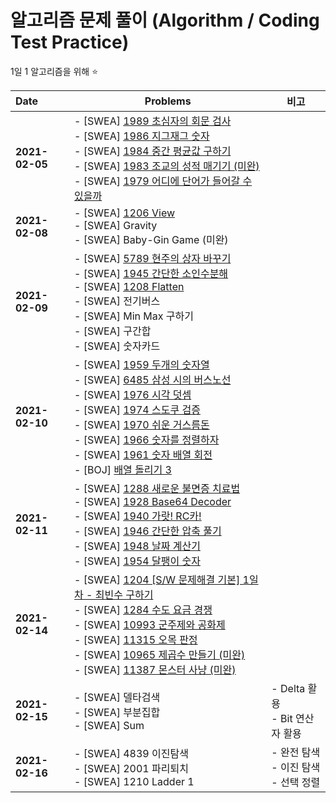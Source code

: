 # 알고리즘 문제 풀이 (Algorithm / Coding Test Practice)
1일 1 알고리즘을 위해 :star:

| Date           | Problems                                                     | 비고                                          |
| :------------- | ------------------------------------------------------------ | --------------------------------------------- |
| **2021-02-05** | - [SWEA] <a href="https://swexpertacademy.com/main/code/problem/problemDetail.do?problemLevel=2&contestProbId=AV5PyTLqAf4DFAUq&categoryId=AV5PyTLqAf4DFAUq&categoryType=CODE&problemTitle=&orderBy=FIRST_REG_DATETIME&selectCodeLang=ALL&select-1=2&pageSize=10&pageIndex=1">1989 초심자의 회문 검사</a><br />- [SWEA] <a href="https://swexpertacademy.com/main/code/problem/problemDetail.do?problemLevel=2&contestProbId=AV5PxmBqAe8DFAUq&categoryId=AV5PxmBqAe8DFAUq&categoryType=CODE&problemTitle=&orderBy=FIRST_REG_DATETIME&selectCodeLang=ALL&select-1=2&pageSize=10&pageIndex=1">1986 지그재그 숫자</a><br />- [SWEA] <a href="https://swexpertacademy.com/main/code/problem/problemDetail.do?problemLevel=2&contestProbId=AV5Pw_-KAdcDFAUq&categoryId=AV5Pw_-KAdcDFAUq&categoryType=CODE&problemTitle=&orderBy=FIRST_REG_DATETIME&selectCodeLang=ALL&select-1=2&pageSize=10&pageIndex=1">1984 중간 평균값 구하기</a><br />- [SWEA] <a href="https://swexpertacademy.com/main/code/problem/problemDetail.do?problemLevel=2&contestProbId=AV5PwGK6AcIDFAUq&categoryId=AV5PwGK6AcIDFAUq&categoryType=CODE&problemTitle=&orderBy=FIRST_REG_DATETIME&selectCodeLang=ALL&select-1=2&pageSize=10&pageIndex=1">1983 조교의 성적 매기기 (미완)</a><br />- [SWEA] <a href="https://swexpertacademy.com/main/code/problem/problemDetail.do?problemLevel=2&contestProbId=AV5PuPq6AaQDFAUq&categoryId=AV5PuPq6AaQDFAUq&categoryType=CODE&problemTitle=&orderBy=FIRST_REG_DATETIME&selectCodeLang=ALL&select-1=2&pageSize=10&pageIndex=1">1979 어디에 단어가 들어갈 수 있을까</a> |                                               |
| **2021-02-08** | - [SWEA] <a href="https://swexpertacademy.com/main/code/problem/problemDetail.do?contestProbId=AV134DPqAA8CFAYh&categoryId=AV134DPqAA8CFAYh&categoryType=CODE&problemTitle=1206&orderBy=FIRST_REG_DATETIME&selectCodeLang=ALL&select-1=&pageSize=10&pageIndex=1">1206 View</a><br />- [SWEA] Gravity<br />- [SWEA] Baby-Gin Game (미완) |                                               |
| **2021-02-09** | - [SWEA] <a href="https://swexpertacademy.com/main/talk/solvingClub/problemView.do?contestProbId=AWYygN36Qn8DFAVm&solveclubId=AXb6Hvx6u1QDFARR&problemBoxTitle=210209_Day_2&problemBoxCnt=6&probBoxId=AXeD276KVsoDFAS5">5789 현주의 상자 바꾸기</a><br />- [SWEA] <a href="https://swexpertacademy.com/main/talk/solvingClub/problemView.do?solveclubId=AXb6Hvx6u1QDFARR&contestProbId=AV5Pl0Q6ANQDFAUq&probBoxId=AXeD276KVsoDFAS5&type=PROBLEM&problemBoxTitle=210209_Day_2&problemBoxCnt=6">1945 간단한 소인수분해</a><br />- [SWEA] <a href="https://swexpertacademy.com/main/code/problem/problemDetail.do?contestProbId=AV139KOaABgCFAYh&categoryId=AV139KOaABgCFAYh&categoryType=CODE&problemTitle=1208&orderBy=FIRST_REG_DATETIME&selectCodeLang=ALL&select-1=&pageSize=10&pageIndex=1">1208 Flatten</a><br />- [SWEA] 전기버스<br />- [SWEA] Min Max 구하기<br />- [SWEA] 구간합<br />- [SWEA] 숫자카드 |                                               |
| **2021-02-10** | - [SWEA] <a href="https://swexpertacademy.com/main/talk/solvingClub/problemView.do?solveclubId=AXb6Hvx6u1QDFARR&contestProbId=AV5PpoFaAS4DFAUq&probBoxId=AXeJnWBqTBwDFAS5+&type=PROBLEM&problemBoxTitle=210210_Day_3&problemBoxCnt=++2+">1959 두개의 숫자열</a><br />- [SWEA] <a href="https://swexpertacademy.com/main/talk/solvingClub/problemView.do?solveclubId=AXb6Hvx6u1QDFARR&contestProbId=AWczm7QaACgDFAWn&probBoxId=AXeJnWBqTBwDFAS5+&type=PROBLEM&problemBoxTitle=210210_Day_3&problemBoxCnt=++2+">6485 삼성 시의 버스노선</a><br />- [SWEA] <a href="https://swexpertacademy.com/main/code/problem/problemDetail.do?problemLevel=2&contestProbId=AV5PttaaAZIDFAUq&categoryId=AV5PttaaAZIDFAUq&categoryType=CODE&problemTitle=&orderBy=FIRST_REG_DATETIME&selectCodeLang=ALL&select-1=2&pageSize=10&pageIndex=2">1976 시각 덧셈</a><br />- [SWEA] <a href="https://swexpertacademy.com/main/code/problem/problemDetail.do?problemLevel=2&contestProbId=AV5Psz16AYEDFAUq&categoryId=AV5Psz16AYEDFAUq&categoryType=CODE&problemTitle=&orderBy=FIRST_REG_DATETIME&selectCodeLang=ALL&select-1=2&pageSize=10&pageIndex=2">1974 스도쿠 검증</a><br />- [SWEA] <a href="https://swexpertacademy.com/main/code/problem/problemDetail.do?problemLevel=2&contestProbId=AV5PsIl6AXIDFAUq&categoryId=AV5PsIl6AXIDFAUq&categoryType=CODE&problemTitle=&orderBy=FIRST_REG_DATETIME&selectCodeLang=ALL&select-1=2&pageSize=10&pageIndex=2">1970 쉬운 거스름돈</a><br />- [SWEA] <a href="https://swexpertacademy.com/main/code/problem/problemDetail.do?problemLevel=2&contestProbId=AV5PrmyKAWEDFAUq&categoryId=AV5PrmyKAWEDFAUq&categoryType=CODE&problemTitle=&orderBy=FIRST_REG_DATETIME&selectCodeLang=ALL&select-1=2&pageSize=10&pageIndex=2">1966 숫자를 정렬하자</a><br />- [SWEA] <a href="https://swexpertacademy.com/main/code/problem/problemDetail.do?problemLevel=2&contestProbId=AV5Pq-OKAVYDFAUq&categoryId=AV5Pq-OKAVYDFAUq&categoryType=CODE&problemTitle=&orderBy=FIRST_REG_DATETIME&selectCodeLang=ALL&select-1=2&pageSize=10&pageIndex=2">1961 숫자 배열 회전</a><br />- [BOJ] <a href="https://www.acmicpc.net/problem/16935">배열 돌리기 3</a> |                                               |
| **2021-02-11** | - [SWEA] <a href="https://swexpertacademy.com/main/code/problem/problemDetail.do?problemLevel=2&contestProbId=AV18_yw6I9MCFAZN&categoryId=AV18_yw6I9MCFAZN&categoryType=CODE&problemTitle=&orderBy=FIRST_REG_DATETIME&selectCodeLang=ALL&select-1=2&pageSize=10&pageIndex=3">1288 새로운 불면증 치료법</a><br />- [SWEA] <a href="https://swexpertacademy.com/main/code/problem/problemDetail.do?problemLevel=2&contestProbId=AV5PR4DKAG0DFAUq&categoryId=AV5PR4DKAG0DFAUq&categoryType=CODE&problemTitle=&orderBy=FIRST_REG_DATETIME&selectCodeLang=ALL&select-1=2&pageSize=10&pageIndex=3">1928 Base64 Decoder</a><br />- [SWEA] <a href="https://swexpertacademy.com/main/code/problem/problemDetail.do?problemLevel=2&contestProbId=AV5PjMgaALgDFAUq&categoryId=AV5PjMgaALgDFAUq&categoryType=CODE&problemTitle=&orderBy=FIRST_REG_DATETIME&selectCodeLang=ALL&select-1=2&pageSize=10&pageIndex=3">1940 가랏! RC카!</a><br />- [SWEA] <a href="https://swexpertacademy.com/main/code/problem/problemDetail.do?problemLevel=2&contestProbId=AV5PmkDKAOMDFAUq&categoryId=AV5PmkDKAOMDFAUq&categoryType=CODE&problemTitle=&orderBy=FIRST_REG_DATETIME&selectCodeLang=ALL&select-1=2&pageSize=10&pageIndex=2">1946 간단한 압축 풀기</a><br />- [SWEA] <a href="https://swexpertacademy.com/main/code/problem/problemDetail.do?problemLevel=2&contestProbId=AV5PnnU6AOsDFAUq&categoryId=AV5PnnU6AOsDFAUq&categoryType=CODE&problemTitle=&orderBy=FIRST_REG_DATETIME&selectCodeLang=ALL&select-1=2&pageSize=10&pageIndex=2">1948 날짜 계산기</a><br />- [SWEA] <a href="https://swexpertacademy.com/main/code/problem/problemDetail.do?problemLevel=2&contestProbId=AV5PobmqAPoDFAUq&categoryId=AV5PobmqAPoDFAUq&categoryType=CODE&problemTitle=&orderBy=FIRST_REG_DATETIME&selectCodeLang=ALL&select-1=2&pageSize=10&pageIndex=2">1954 달팽이 숫자</a> |                                               |
| **2021-02-14** | - [SWEA] <a href="https://swexpertacademy.com/main/code/problem/problemDetail.do?problemLevel=2&contestProbId=AV13zo1KAAACFAYh&categoryId=AV13zo1KAAACFAYh&categoryType=CODE&problemTitle=&orderBy=FIRST_REG_DATETIME&selectCodeLang=ALL&select-1=2&pageSize=10&pageIndex=3">1204 [S/W 문제해결 기본] 1일차 - 최빈수 구하기</a><br />- [SWEA] <a href="https://swexpertacademy.com/main/code/problem/problemDetail.do?problemLevel=2&contestProbId=AV189xUaI8UCFAZN&categoryId=AV189xUaI8UCFAZN&categoryType=CODE&problemTitle=&orderBy=FIRST_REG_DATETIME&selectCodeLang=ALL&select-1=2&pageSize=10&pageIndex=3">1284 수도 요금 경쟁</a><br />- [SWEA] <a href="https://swexpertacademy.com/main/code/problem/problemDetail.do?problemLevel=3&contestProbId=AXXfloFa29EDFAST&categoryId=AXXfloFa29EDFAST&categoryType=CODE&problemTitle=&orderBy=FIRST_REG_DATETIME&selectCodeLang=ALL&select-1=3&pageSize=10&pageIndex=1">10993 군주제와 공화제</a><br />- [SWEA] <a href="https://swexpertacademy.com/main/code/problem/problemDetail.do?problemLevel=3&contestProbId=AXaSUPYqPYMDFASQ&categoryId=AXaSUPYqPYMDFASQ&categoryType=CODE&problemTitle=&orderBy=FIRST_REG_DATETIME&selectCodeLang=ALL&select-1=3&pageSize=10&pageIndex=1">11315 오목 판정</a><br />- [SWEA] <a href="https://swexpertacademy.com/main/code/problem/problemDetail.do?problemLevel=3&contestProbId=AXWXH_h695kDFAST&categoryId=AXWXH_h695kDFAST&categoryType=CODE&problemTitle=&orderBy=FIRST_REG_DATETIME&selectCodeLang=ALL&select-1=3&pageSize=10&pageIndex=1">10965 제곱수 만들기 (미완)</a><br />- [SWEA] <a href="https://swexpertacademy.com/main/code/problem/problemDetail.do?problemLevel=3&contestProbId=AXb6LR76vCcDFARR&categoryId=AXb6LR76vCcDFARR&categoryType=CODE&problemTitle=&orderBy=FIRST_REG_DATETIME&selectCodeLang=ALL&select-1=3&pageSize=10&pageIndex=1">11387 몬스터 사냥 (미완)</a> |                                               |
| **2021-02-15** | - [SWEA] 델타검색<br />- [SWEA] 부분집합<br />- [SWEA] Sum   | - Delta 활용<br />- Bit 연산자 활용           |
| **2021-02-16** | - [SWEA] 4839 이진탐색<br />- [SWEA] 2001 파리퇴치<br />- [SWEA] 1210 Ladder 1 | - 완전 탐색<br />- 이진 탐색<br />- 선택 정렬 |

